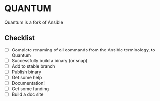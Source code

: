 # QUANTUM
Quantum is a fork of Ansible

## Checklist
- [ ] Complete renaming of all commands from the Ansible terminology, to Quantum
- [ ] Successfully build a binary (or snap)
- [ ] Add to stable branch
- [ ] Publish binary
- [ ] Get some help
- [ ] Documentation!
- [ ] Get some funding
- [ ] Build a doc site

